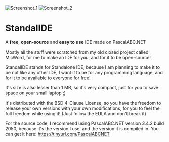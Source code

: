 ![Screenshot_1](https://user-images.githubusercontent.com/81249219/120391616-f7074b00-c337-11eb-819b-217ace375ee3.png)
![Screenshot_2](https://user-images.githubusercontent.com/81249219/143449482-a1acf3d9-0b67-4f6f-a176-3d8b11bfe4cc.png)
# StandalIDE
A **free**, **open-source** and **easy to use** IDE made on PascalABC.NET

Mostly all the stuff were scratched from my old closed project called MicWord, for me to make an IDE for you, and for it to be open-source!

StandalIDE stands for Standalone IDE, because I am planning to make it to be not like any other IDE, I want it to be for any programming language, and for it to be available to everyone for free!

It's size is also lesser than 1 MB, so it's very compact, just for you to save space on your small laptop ;)

It's distributed with the BSD 4-Clause License, so you have the freedom to release your own versions with your own modifications, for you to feel the full freedom while using it! (Just follow the EULA and don't break it)

For the source code, I recommend using PascalABC.NET version 3.4.2 build 2050, because it's the version I use, and the version it is compiled in. You can get it here: https://tinyurl.com/PascalABCNET
